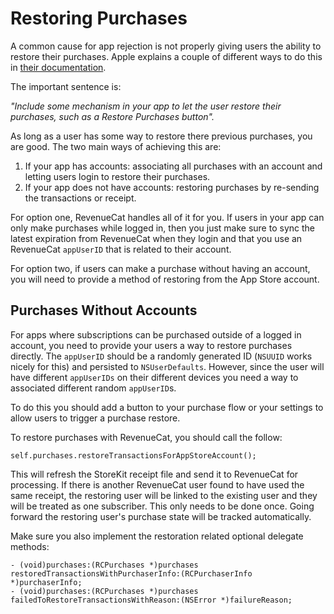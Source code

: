 # Restoring Purchases

A common cause for app rejection is not properly giving users the ability to restore their purchases. Apple explains a couple of different ways to do this in [their documentation](https://developer.apple.com/library/content/documentation/NetworkingInternet/Conceptual/StoreKitGuide/Chapters/Restoring.html). 

The important sentence is: 

*"Include some mechanism in your app to let the user restore their purchases, such as a Restore Purchases button".*

As long as a user has some way to restore there previous purchases, you are good. The two main ways of achieving this are:

1. If your app has accounts: associating all purchases with an account and letting users login to restore their purchases.
2. If your app does not have accounts: restoring purchases by re-sending the transactions or receipt.

For option one, RevenueCat handles all of it for you. If users in your app can only make purchases while logged in, then you just make sure to sync the latest expiration from RevenueCat when they login and that you use an RevenueCat `appUserID` that is related to their account.

For option two, if users can make a purchase without having an account, you will need to provide a method of restoring from the App Store account.

## Purchases Without Accounts

For apps where subscriptions can be purchased outside of a logged in account, you need to provide your users a way to restore purchases directly. The `appUserID` should be a randomly generated ID (`NSUUID` works nicely for this) and persisted to `NSUserDefaults`. However, since the user will have different `appUserIDs` on their different devices you need a way to associated different random `appUserID`s.

To do this you should add a button to your purchase flow or your settings to allow users to trigger a purchase restore.

To restore purchases with RevenueCat, you should call the follow:
```
self.purchases.restoreTransactionsForAppStoreAccount();
```

This will refresh the StoreKit receipt file and send it to RevenueCat for processing. If there is another RevenueCat user found to have used the same receipt, the restoring user will be linked to the existing user and they will be treated as one subscriber. This only needs to be done once. Going forward the restoring user's purchase state will be tracked automatically.

Make sure you also implement the restoration related optional delegate methods:

```
- (void)purchases:(RCPurchases *)purchases restoredTransactionsWithPurchaserInfo:(RCPurchaserInfo *)purchaserInfo;
- (void)purchases:(RCPurchases *)purchases failedToRestoreTransactionsWithReason:(NSError *)failureReason;
```